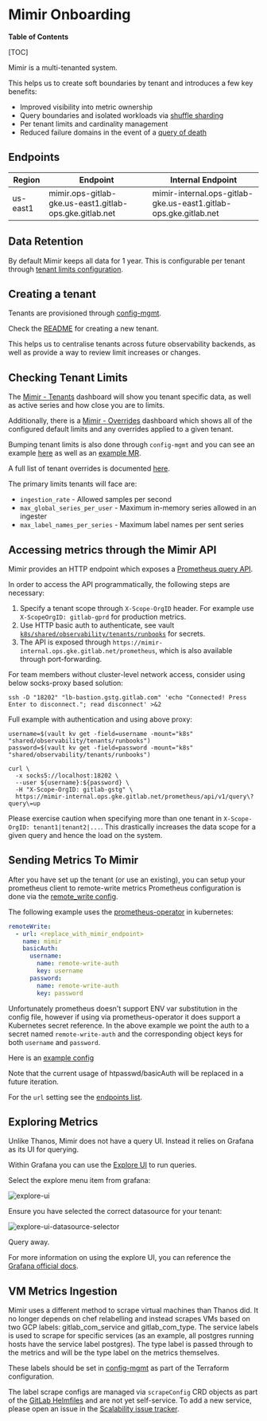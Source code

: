 # Mimir Onboarding

**Table of Contents**

[TOC]

Mimir is a multi-tenanted system.

This helps us to create soft boundaries by tenant and introduces a few key benefits:

- Improved visibility into metric ownership
- Query boundaries and isolated workloads via [shuffle sharding](https://grafana.com/docs/mimir/latest/configure/configure-shuffle-sharding/#about-shuffle-sharding)
- Per tenant limits and cardinality management
- Reduced failure domains in the event of a [query of death](https://grafana.com/docs/mimir/latest/configure/configure-shuffle-sharding/#the-impact-of-a-query-of-death)

## Endpoints

| Region | Endpoint | Internal Endpoint |
| ------ | -------- | ----------------- |
| us-east1 | mimir.ops-gitlab-gke.us-east1.gitlab-ops.gke.gitlab.net | mimir-internal.ops-gitlab-gke.us-east1.gitlab-ops.gke.gitlab.net |

## Data Retention

By default Mimir keeps all data for 1 year. This is configurable per tenant through [tenant limits configuration](#checking-tenant-limits).

## Creating a tenant

Tenants are provisioned through [config-mgmt](https://ops.gitlab.net/gitlab-com/gl-infra/config-mgmt/-/tree/main/environments/observability-tenants).

Check the [README](https://ops.gitlab.net/gitlab-com/gl-infra/config-mgmt/-/tree/main/environments/observability-tenants#create-tenant) for creating a new tenant.

This helps us to centralise tenants across future observability backends, as well as provide a way to review limit increases or changes.

## Checking Tenant Limits

The [Mimir - Tenants](https://dashboards.gitlab.net/d/35fa247ce651ba189debf33d7ae41611/mimir-tenants?orgId=1) dashboard will show you tenant specific data, as well as active series and how close you are to limits.

Additionally, there is a [Mimir - Overrides](https://dashboards.gitlab.net/d/1e2c358600ac53f09faea133f811b5bb/mimir-overrides?orgId=1) dashboard which shows all of the configured default limits and any overrides applied to a given tenant.

Bumping tenant limits is also done through `config-mgmt` and you can see an example [here](https://ops.gitlab.net/gitlab-com/gl-infra/config-mgmt/-/blob/7a6669d31a8e17b833004f1d0e7b621f9c64e2de/environments/observability-tenants/tenants/gitlab-gprd.yaml#L5) as well as an [example MR](https://ops.gitlab.net/gitlab-com/gl-infra/config-mgmt/-/merge_requests/7737).

A full list of tenant overrides is documented [here](https://grafana.com/docs/mimir/latest/references/configuration-parameters/#limits).

The primary limits tenants will face are:

- `ingestion_rate` - Allowed samples per second
- `max_global_series_per_user` -  Maximum in-memory series allowed in an ingester
- `max_label_names_per_series` - Maximum label names per sent series

## Accessing metrics through the Mimir API

Mimir provides an HTTP endpoint which exposes a [Prometheus query API](https://prometheus.io/docs/prometheus/latest/querying/api/).

In order to access the API programmatically, the following steps are necessary:

1. Specify a tenant scope through `X-Scope-OrgID` header. For example use `X-ScopeOrgID: gitlab-gprd` for production metrics.
2. Use HTTP basic auth to authenticate, see vault [`k8s/shared/observability/tenants/runbooks`](https://vault.gitlab.net/ui/vault/secrets/k8s/kv/shared%2Fobservability%2Ftenants%2Frunbooks/details) for secrets.
3. The API is exposed through `https://mimir-internal.ops.gke.gitlab.net/prometheus`, which is also available through port-forwarding.

For team members without cluster-level network access, consider using below socks-proxy based solution:

```
ssh -D "18202" "lb-bastion.gstg.gitlab.com" 'echo "Connected! Press Enter to disconnect."; read disconnect' >&2
```

Full example with authentication and using above proxy:

```
username=$(vault kv get -field=username -mount="k8s" "shared/observability/tenants/runbooks")
password=$(vault kv get -field=password -mount="k8s" "shared/observability/tenants/runbooks")

curl \
  -x socks5://localhost:18202 \
  --user ${username}:${password} \
  -H "X-Scope-OrgID: gitlab-gstg" \
  https://mimir-internal.ops.gke.gitlab.net/prometheus/api/v1/query\?query\=up
```

Please exercise caution when specifying more than one tenant in `X-Scope-OrgID: tenant1|tenant2|...`.
This drastically increases the data scope for a given query and hence the load on the system.

## Sending Metrics To Mimir

After you have set up the tenant (or use an existing), you can setup your prometheus client to remote-write metrics
Prometheus configuration is done via the [remote_write config](https://prometheus.io/docs/prometheus/latest/configuration/configuration/#remote_write).

The following example uses the [prometheus-operator](https://github.com/prometheus-operator/prometheus-operator) in kubernetes:

```yaml
remoteWrite:
  - url: <replace_with_mimir_endpoint>
    name: mimir
    basicAuth:
      username:
        name: remote-write-auth
        key: username
      password:
        name: remote-write-auth
        key: password
```

Unfortunately prometheus doesn't support ENV var substitution in the config file, however if using via prometheus-operator it does support a Kubernetes secret reference.
In the above example we point the auth to a secret named `remote-write-auth` and the corresponding object keys for both `username` and `password`.

Here is an [example config](https://gitlab.com/gitlab-com/gl-infra/k8s-workloads/gitlab-helmfiles/-/blob/7fc52a69894df7e4f635e976668ecb19c962b570/releases/30-gitlab-monitoring/values-instances/ops-gitlab-rw.yaml.gotmpl#L16)

Note that the current usage of htpasswd/basicAuth will be replaced in a future iteration.

For the `url` setting see the [endpoints list](#endpoints).

## Exploring Metrics

Unlike Thanos, Mimir does not have a query UI. Instead it relies on Grafana as its UI for querying.

Within Grafana you can use the [Explore UI](https://dashboards.gitlab.net/explore) to run queries.

Select the explore menu item from grafana:

![explore-ui](./img/explure-ui.png)

Ensure you have selected the correct datasource for your tenant:

![explore-ui-datasource-selector](./img/explore-ui-datasource-selector.png)

Query away.

For more information on using the explore UI, you can reference the [Grafana official docs](https://grafana.com/docs/grafana/latest/explore/).

## VM Metrics Ingestion

Mimir uses a different method to scrape virtual machines than Thanos did.  It no longer depends on chef relabelling and instead scrapes VMs based on two GCP labels:  gitlab_com_service and gitlab_com_type.  The service labels is used to scrape for specific services (as an example, all postgres running hosts have the service label postgres).  The type label is passed through to the metrics and will be the type label on the metrics themselves.

These labels should be set in [config-mgmt](https://gitlab.com/gitlab-com/gl-infra/config-mgmt) as part of the Terraform configuration.

The label scrape configs are managed via `scrapeConfig` CRD objects as part of the [GitLab Helmfiles](https://gitlab.com/gitlab-com/gl-infra/k8s-workloads/gitlab-helmfiles/-/tree/master/releases/prometheus-agent?ref_type=heads) and are not yet self-service.  To add a new service, please open an issue in the [Scalability issue tracker](https://gitlab.com/gitlab-com/gl-infra/scalability/-/issues/).
